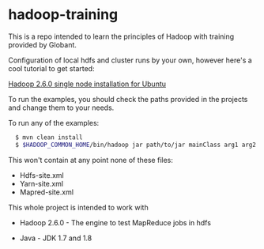 # hadoop-training

This is a repo intended to learn the principles of Hadoop with training provided by Globant.

Configuration of local hdfs and cluster runs by your own, however here's a cool tutorial to get started:

  [Hadoop 2.6.0 single node installation for Ubuntu](https://www.youtube.com/watch?v=3UvR9nDsU7s)

To run the examples, you should check the paths provided in the projects and change them to your needs.

To run any of the examples:

```bash
  $ mvn clean install
  $ $HADOOP_COMMON_HOME/bin/hadoop jar path/to/jar mainClass arg1 arg2 ...
```
This won't contain at any point none of these files:

- Hdfs-site.xml
- Yarn-site.xml
- Mapred-site.xml

This whole project is intended to work with

- Hadoop 2.6.0 - The engine to test MapReduce jobs in hdfs

- Java - JDK 1.7 and 1.8

